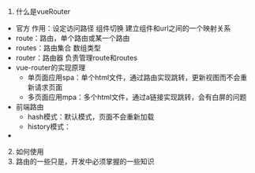 1. 什么是vueRouter
  * 官方 作用：设定访问路径  组件切换  建立组件和url之间的一个映射关系
  * route：路由，单个路由或某一个路由
  * routes：路由集合 数组类型
  * router：路由器  负责管理route和routes
  * vue-router的实现原理
    + 单页面应用spa：单个html文件，通过路由实现跳转，更新视图而不会重新请求页面
    + 多页面应用mpa：多个html文件，通过a链接实现跳转，会有白屏的问题
  * 前端路由
    + hash模式：默认模式，页面不会重新加载
    + history模式：
  * 
2. 如何使用
3. 路由的一些只是，开发中必须掌握的一些知识
